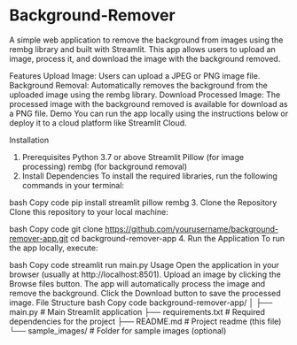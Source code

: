 # Background-Remover

A simple web application to remove the background from images using the rembg library and built with Streamlit. This app allows users to upload an image, process it, and download the image with the background removed.

Features
Upload Image: Users can upload a JPEG or PNG image file.
Background Removal: Automatically removes the background from the uploaded image using the rembg library.
Download Processed Image: The processed image with the background removed is available for download as a PNG file.
Demo
You can run the app locally using the instructions below or deploy it to a cloud platform like Streamlit Cloud.

Installation
1. Prerequisites
Python 3.7 or above
Streamlit
Pillow (for image processing)
rembg (for background removal)
2. Install Dependencies
To install the required libraries, run the following commands in your terminal:

bash
Copy code
pip install streamlit pillow rembg
3. Clone the Repository
Clone this repository to your local machine:

bash
Copy code
git clone https://github.com/yourusername/background-remover-app.git
cd background-remover-app
4. Run the Application
To run the app locally, execute:

bash
Copy code
streamlit run main.py
Usage
Open the application in your browser (usually at http://localhost:8501).
Upload an image by clicking the Browse files button.
The app will automatically process the image and remove the background.
Click the Download button to save the processed image.
File Structure
bash
Copy code
background-remover-app/
│
├── main.py                # Main Streamlit application
├── requirements.txt        # Required dependencies for the project
├── README.md               # Project readme (this file)
└── sample_images/          # Folder for sample images (optional)
